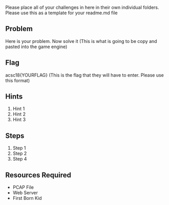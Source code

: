 Please place all of your challenges in here in their own individual folders.  Please use this as a template for your readme.md file

## Problem

Here is your problem.  Now solve it (This is what is going to be copy and pasted into the game engine)

## Flag
acsc18{YOURFLAG}  (This is the flag that they will have to enter.  Please use this format)

## Hints
1. Hint 1
1. Hint 2
1. Hint 3

## Steps
1. Step 1
1. Step 2
1. Step 4


## Resources Required
* PCAP File
* Web Server
* First Born Kid
